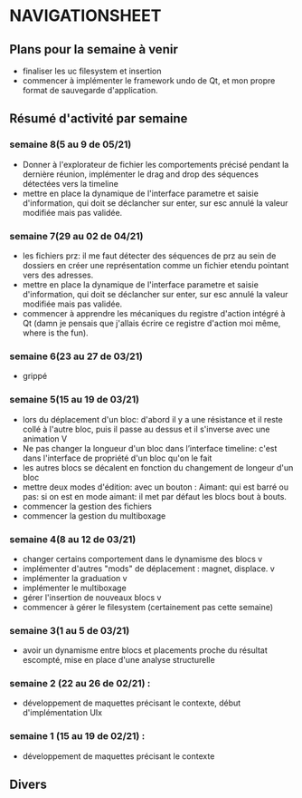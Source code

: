 # NAVIGATIONSHEET

## Plans pour la semaine à venir

- finaliser les uc filesystem et insertion
- commencer à implémenter le framework undo de Qt, et mon propre format de sauvegarde d'application.

## Résumé d'activité par semaine

### semaine 8(5 au 9 de 05/21) 

- Donner à l'explorateur de fichier les comportements précisé pendant la dernière réunion, implémenter le drag and drop des séquences détectées vers la timeline
- mettre en place la dynamique de l'interface parametre et saisie d'information, qui doit se déclancher sur enter, sur esc annulé la valeur modifiée mais pas validée.

### semaine 7(29 au 02 de 04/21)

- les fichiers prz: il me faut détecter des séquences de prz au sein de dossiers
en créer une représentation comme un fichier etendu pointant vers des adresses.
- mettre en place la dynamique de l'interface parametre et saisie d'information, qui doit se déclancher sur enter, sur esc annulé la valeur modifiée mais pas validée.
- commencer à apprendre les mécaniques du registre d'action intégré à Qt (damn je pensais que j'allais écrire ce registre d'action moi même, where is the fun). 

### semaine 6(23 au 27 de 03/21)

- grippé

### semaine 5(15 au 19 de 03/21)

- lors du déplacement d'un bloc: d'abord il y a une résistance et il reste collé à l'autre bloc, puis il passe au dessus et il s'inverse avec une animation V
- Ne pas changer la longueur d'un bloc dans l’interface timeline: c'est dans l'interface de propriété d'un bloc qu'on le fait
- les autres blocs se décalent en fonction du changement de longeur d'un bloc
- mettre deux modes d'édition: avec un bouton : Aimant: qui est barré ou pas: si on est en mode aimant: il met par défaut les blocs bout à bouts.
- commencer la gestion des fichiers
- commencer la gestion du multiboxage

### semaine 4(8 au 12 de 03/21)

- changer certains comportement dans le dynamisme des blocs v
- implémenter d'autres "mods" de déplacement : magnet, displace. v
- implémenter la graduation v
- implémenter le multiboxage
- gérer l'insertion de nouveaux blocs v
- commencer à gérer le filesystem (certainement pas cette semaine)

### semaine 3(1 au 5 de 03/21)
- avoir un dynamisme entre blocs et placements proche du résultat escompté, mise en place d'une analyse structurelle

### semaine 2 (22 au 26 de 02/21) :
- développement de maquettes précisant le contexte, début d'implémentation UIx

### semaine 1 (15 au 19 de 02/21) :
- développement de maquettes précisant le contexte


## Divers